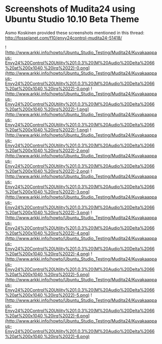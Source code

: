 # Screenshots of Mudita24 using Ubuntu Studio 10.10 Beta Theme #

Asmo Koskinen provided these screenshots mentioned in this thread:
http://fossplanet.com/f10/envy24control-mudita24-51418/

![http://www.arkki.info/howto/Ubuntu_Studio_Testing/Mudita24/Kuvakaappaus-Envy24%20Control%20Utility%201.0.3%20(M%20Audio%20Delta%2066%20at%200x1040,%20irq%2022)-0.png](http://www.arkki.info/howto/Ubuntu_Studio_Testing/Mudita24/Kuvakaappaus-Envy24%20Control%20Utility%201.0.3%20(M%20Audio%20Delta%2066%20at%200x1040,%20irq%2022)-0.png)
![http://www.arkki.info/howto/Ubuntu_Studio_Testing/Mudita24/Kuvakaappaus-Envy24%20Control%20Utility%201.0.3%20(M%20Audio%20Delta%2066%20at%200x1040,%20irq%2022)-1.png](http://www.arkki.info/howto/Ubuntu_Studio_Testing/Mudita24/Kuvakaappaus-Envy24%20Control%20Utility%201.0.3%20(M%20Audio%20Delta%2066%20at%200x1040,%20irq%2022)-1.png)
![http://www.arkki.info/howto/Ubuntu_Studio_Testing/Mudita24/Kuvakaappaus-Envy24%20Control%20Utility%201.0.3%20(M%20Audio%20Delta%2066%20at%200x1040,%20irq%2022)-2.png](http://www.arkki.info/howto/Ubuntu_Studio_Testing/Mudita24/Kuvakaappaus-Envy24%20Control%20Utility%201.0.3%20(M%20Audio%20Delta%2066%20at%200x1040,%20irq%2022)-2.png)
![http://www.arkki.info/howto/Ubuntu_Studio_Testing/Mudita24/Kuvakaappaus-Envy24%20Control%20Utility%201.0.3%20(M%20Audio%20Delta%2066%20at%200x1040,%20irq%2022)-3.png](http://www.arkki.info/howto/Ubuntu_Studio_Testing/Mudita24/Kuvakaappaus-Envy24%20Control%20Utility%201.0.3%20(M%20Audio%20Delta%2066%20at%200x1040,%20irq%2022)-3.png)
![http://www.arkki.info/howto/Ubuntu_Studio_Testing/Mudita24/Kuvakaappaus-Envy24%20Control%20Utility%201.0.3%20(M%20Audio%20Delta%2066%20at%200x1040,%20irq%2022)-4.png](http://www.arkki.info/howto/Ubuntu_Studio_Testing/Mudita24/Kuvakaappaus-Envy24%20Control%20Utility%201.0.3%20(M%20Audio%20Delta%2066%20at%200x1040,%20irq%2022)-4.png)
![http://www.arkki.info/howto/Ubuntu_Studio_Testing/Mudita24/Kuvakaappaus-Envy24%20Control%20Utility%201.0.3%20(M%20Audio%20Delta%2066%20at%200x1040,%20irq%2022)-5.png](http://www.arkki.info/howto/Ubuntu_Studio_Testing/Mudita24/Kuvakaappaus-Envy24%20Control%20Utility%201.0.3%20(M%20Audio%20Delta%2066%20at%200x1040,%20irq%2022)-5.png)
![http://www.arkki.info/howto/Ubuntu_Studio_Testing/Mudita24/Kuvakaappaus-Envy24%20Control%20Utility%201.0.3%20(M%20Audio%20Delta%2066%20at%200x1040,%20irq%2022)-6.png](http://www.arkki.info/howto/Ubuntu_Studio_Testing/Mudita24/Kuvakaappaus-Envy24%20Control%20Utility%201.0.3%20(M%20Audio%20Delta%2066%20at%200x1040,%20irq%2022)-6.png)